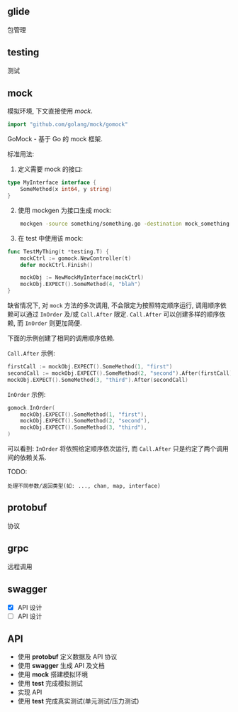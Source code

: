 ## glide

包管理

## testing

测试

## mock

模拟环境, 下文直接使用 *mock*.

```go
import "github.com/golang/mock/gomock"
```

GoMock - 基于 Go 的 mock 框架.

标准用法:

1) 定义需要 mock 的接口:

```go
type MyInterface interface {
    SomeMethod(x int64, y string)
}
```

2) 使用 mockgen 为接口生成 mock:

```sh
    mockgen -source something/something.go -destination mock_something.go
```

3) 在 test 中使用该 mock:

```go
func TestMyThing(t *testing.T) {
    mockCtrl := gomock.NewController(t)
    defer mockCtrl.Finish()

    mockObj := NewMockMyInterface(mockCtrl)
    mockObj.EXPECT().SomeMethod(4, "blah")
}
```

缺省情况下, 对 `mock` 方法的多次调用, 不会限定为按照特定顺序运行, 调用顺序依赖可以通过 `InOrder` 及/或 `Call.After` 限定. `Call.After` 可以创建多样的顺序依赖, 而 `InOrder` 则更加简便.

下面的示例创建了相同的调用顺序依赖.

`Call.After` 示例:

```go
firstCall := mockObj.EXPECT().SomeMethod(1, "first")
secondCall := mockObj.EXPECT().SomeMethod(2, "second").After(firstCall)
mockObj.EXPECT().SomeMethod(3, "third").After(secondCall)
```

`InOrder` 示例:

```go
gomock.InOrder(
    mockObj.EXPECT().SomeMethod(1, "first"),
    mockObj.EXPECT().SomeMethod(2, "second"),
    mockObj.EXPECT().SomeMethod(3, "third"),
)
```

可以看到: `InOrder` 将依照给定顺序依次运行, 而 `Call.After` 只是约定了两个调用间的依赖关系.

TODO:

    处理不同参数/返回类型(如: ..., chan, map, interface)

## protobuf

协议

## grpc

远程调用

## swagger

- [x] API 设计
- [ ] API 设计

## API

- 使用 **protobuf** 定义数据及 API 协议
- 使用 **swagger** 生成 API 及文档
- 使用 **mock** 搭建模拟环境
- 使用 **test** 完成模拟测试
- 实现 API
- 使用 **test** 完成真实测试(单元测试/压力测试)
